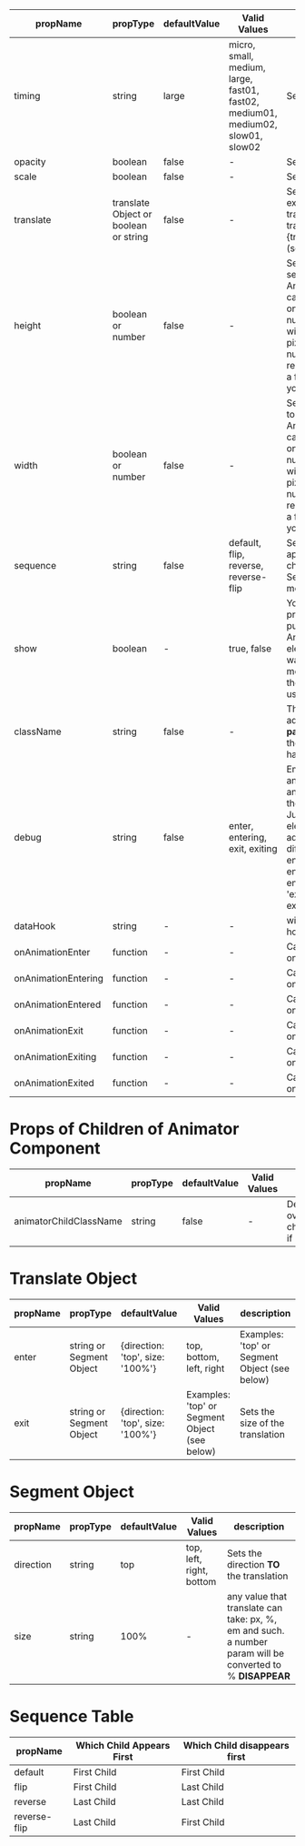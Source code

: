 | propName | propType | defaultValue | Valid Values | description |
|----------|----------|--------------|-------------|-----|
| timing | string | large | micro, small, medium, large, fast01, fast02, medium01, medium02, slow01, slow02 | Sets the duration |
| opacity | boolean | false | - | Sets Opacity |
| scale | boolean | false | - | Sets Scale |
| translate | translate Object or boolean or string | false | -| Sets translate. examples: translate / translate="left" / or translate={translateObject} (see below) |
| height | boolean or number | false | - | Sets the height. if set to 'true' then Animator will calculate the height on the go. if sets to a number Animator will set the height in pixels with this number. It is more recommended to set a fixed number if you know it|
| width | boolean or number | false | - | Sets the width. if set to 'true' then Animator will calculate the width on the go. if sets to a number Animator will set the width in pixels with this number. It is more recommended to set a fixed number if you know it|
| sequence | string | false | default, flip, reverse, reverse-flip | Set a delay between appearance of children. See Sequence table for more details|
| show | boolean | - | true, false | You can use this prop if you want to put inside the Animator static elements but still want to mount/unmount them with animation using this boolean |
| className | string | false | - | The class will be added as a **direct parent class** for all the children it will have|
| debug | string | false | enter, entering, exit, exiting | Emulates the real animation classes and styles without the need to animate. Just exit your element visible and add to debug different stages. enter: 'enter', entering: 'enter enter-active', exit: 'exit', exiting: 'exit exit-active' |
| dataHook | string | - | - | will convert to data-hook |
| onAnimationEnter | function | - | - | Callback onAnimationEnter  |
| onAnimationEntering | function | - | - | Callback onAnimationEntering  |
| onAnimationEntered | function | - | - | Callback onAnimationEntered  |
| onAnimationExit | function | - | - | Callback onAnimationExit  |
| onAnimationExiting | function | - | - | Callback onAnimationExiting  |
| onAnimationExited | function | - | - | Callback onAnimationExited  |

# Props of Children of Animator Component

| propName | propType | defaultValue | Valid Values | description |
|----------|----------|--------------|-------------|-----|
| animatorChildClassName | string | false | - | Designed to override childClassName if necessary |


# Translate Object

| propName | propType | defaultValue | Valid Values | description |
|----------|----------|--------------|-------------|-----|
| enter | string or Segment Object | {direction: 'top', size: '100%'} | top, bottom, left, right | Examples: 'top' or Segment Object (see below) |
| exit | string or Segment Object | {direction: 'top', size: '100%'} | Examples: 'top' or Segment Object (see below)| Sets the size of the translation |

# Segment Object

| propName | propType | defaultValue | Valid Values | description |
|----------|----------|--------------|-------------|-----|
| direction | string | top | top, left, right, bottom | Sets the direction **TO** the translation |
| size | string | 100% | - |  any value that translate can take: px, %, em and such. a number param will be converted to %  **DISAPPEAR** |


# Sequence Table

| propName | Which Child Appears First | Which Child disappears first |
|----------|---------------------------|-------------------|
| default | First Child | First Child |
| flip | First Child | Last Child |
| reverse | Last Child | Last Child |
| reverse-flip | Last Child | First Child |

